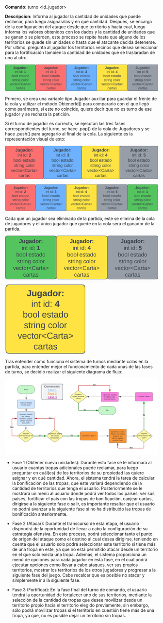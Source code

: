 **Comando:** turno <id_jugador> 

**Descripcion:** Informa al jugador la cantidad de unidades que puede reclamar, para luego asignaralas y en que cantidad. Despues, se encarga de la configuración del ataque desde que territorio y hacia cual, luego informa los valores obtenidos con los dados y la cantidad de unidades que se ganan o se pierden, este proceso se repite hasta que alguno de los territorios se quede sin unidades o hasta que el atacante decida detenerse. Por ultimo, pregunta al jugador los territorios vecinos que desea seleccionar para la fortificación tambien la cantidad de unidades que se traslaradan de uno al otro.

![ColaJugadores](/Documentacion/Imagenes/Cola%20jugadores.png)

Primero, se crea una variable tipo Jugador auxiliar para guardar el frente de la cola y utilizar el método ObtenerId() para compararlo con el que llegó como parámetro, si este no coincide, quiere decir que no es turno de ese jugador y se rechaza la petición.

Si el turno de jugador es correcto, se ejecutan las tres fases correspondientes del turno, se hace .pop() de la cola de Jugadores y se hace .push() para agregarlo al final de la cola. La siguiente es la representación visual de esto:

![PopColaJugadores](/Documentacion/Imagenes/Pop%20cola%20jugadores.png)

![PushColaJugadores](/Documentacion/Imagenes/Push%20cola%20jugadores.png)

Cada que un jugador sea eliminado de la partida, este se elimina de la cola de jugadores y el único jugador que quede en la cola será el ganador de la partida.

![Jugadores2Y3Eliminados](/Documentacion/Imagenes/Jugadores%202%20y%203.png)

![Jugador4Ganador](/Documentacion/Imagenes/Jugador%204.png)

Tras entender cómo funciona el sistema de turnos mediante colas en la partida, para entender mejor el funcionamiento de cada unas de las fases de turno, se decidió realizar el siguiente diagrama de flujo:

![FlujoSistemaDeTurnos](/Documentacion/Imagenes/Flujo%20turno.jpeg)

- Fase 1 (Obtener nueva unidades): Durante esta fase se le informará al usuario cuantas tropas adicionales puede reclamar, para luego preguntar en cuál(es) de los territorios de su propiedad las quiere asignar y en qué cantidad. Ahora, el sistema tendrá la tarea de calcular la bonificación de las tropas, que este variará dependiendo de la cantidad de territorios que tenga el usuario. Posteriormente se le mostrará un menú al usuario donde podrá ver todos los países, ver sus países, fortificar el país con las tropas de bonificación, canjear cartas, dirigirse a la siguiente fase o salir, es importante resaltar que el usuario no podrá avanzar a la siguiente fase si no ha distribuido las tropas de bonificación anteriormente.

- Fase 2 (Atacar): Durante el transcurso de esta etapa, el usuario dispondrá de la oportunidad de llevar a cabo la configuración de su estrategia ofensiva. En este proceso, podrá seleccionar tanto el punto de origen del ataque como el destino al cual desea dirigirse, teniendo en cuenta que el usuario solo podrá seleccionar este territorio si tiene más de una tropa en este, ya que no está permitido atacar desde un territorio en el que solo exista una tropa. Además, el sistema proporciona un menú de opciones para cada jugador en esta fase, en el cual podrá ejecutar opciones como llevar a cabo ataques, ver sus propios territorios, mostrar los territorios de los otros jugadores y progresar a la siguiente fase del juego. Cabe recalcar que es posible no atacar y simplemente ir a la siguiente fase.

- Fase 3 (Fortificar): En la fase final del turno de comando, el usuario tendrá la oportunidad de fortalecer uno de sus territorios, mediante la selección de la cantidad de tropas que desee movilizar desde un territorio propio hacia el territorio elegido previamente, sin embargo, sólo podrá movilizar tropas si el territorio en cuestión tiene más de una tropa, ya que, no es posible dejar un territorio sin tropas. 



